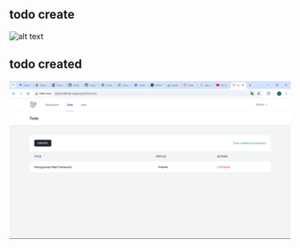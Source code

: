 ## todo create
![alt text](<Screenshot/tugas7/image.png>)

## todo created
![alt text](<Screenshot/tugas5/todo-created.png>)